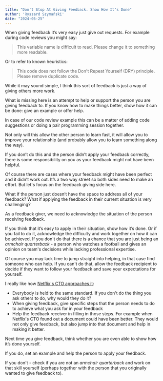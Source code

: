 ```yaml
---
title: "Don't Stop At Giving Feedback. Show How It's Done"
author: 'Ryszard Szymański'
date: "2024-05-25"
---
```


When giving feedback it’s very easy just give out requests. For example during code reviews you might say:

> This variable name is difficult to read. Please change it to something more readable.

Or to refer to known heuristics:

> This code does not follow the Don't Repeat Yourself (DRY) principle. Please remove duplicate code.

While it may sound simple, I think this sort of feedback is just a way of giving others more work.

What is missing here is an attempt to help or support the person you are giving feedback to. If you know how to make things better, show how it can be done: give an example or offer help.

In case of our code review example this can be a matter of adding code suggestions or doing a pair programming session together.

Not only will this allow the other person to learn fast, it will allow you to improve your relationship (and probably allow you to learn something along the way).

If you don’t do this and the person didn’t apply your feedback correctly, there is some responsibility on you as your feedback might not have been helpful.

Of course there are cases where your feedback might have been perfect and it didn’t work out. It’s a two way street so both sides need to make an effort. But let's focus on the feedback giving side here.

What if the person just doesn’t have the space to address all of your feedback? What if applying the feedback in their current situation is very challenging?

As a feedback giver, we need to acknowledge the situation of the person receiving feedback.

If you think that it’s easy to apply in their situation, show how it’s done. Or if you fail to do it, acknowledge the difficulty and work together on how it can be achieved. If you don't do that there is a chance that you are just being an *armchair quarterback* - a person who watches a football and gives an opinion on team's decisions while lacking professional expertise. 

Of course you may lack time to jump straight into helping, in that case find someone who can help. If you can't do that, allow the feedback recipient to decide if they want to follow your feedback and save your expectations for yourself.

I really like how [Netflix's CTO approaches it](https://share.snipd.com/snip/2ba2a9b5-8513-4063-a328-b898e240bf07):
* Everybody is held to the same standard. If you don't do the thing you ask others to do, why would they do it?
* When giving feedback, give specific steps that the person needs to do to achieve what you ask for in your feedback  
* Help the feedback receiver in filling in those steps. For example when Netflix's CTO found out a document could have been better. They would not only give feedback, but also jump into that document and help in making it better.

Next time you give feedback, think whether you are even able to show how it’s done yourself. 

If you do, set an example and help the person to apply your feedback. 

If you don't - check if you are not an *armchair quarterback* and work on that skill yourself (perhaps together with the person that you originally wanted to give feedback to).   

